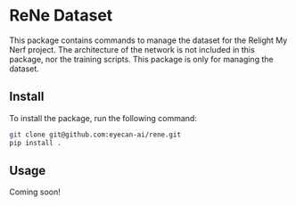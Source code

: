 # ReNe Dataset

This package contains commands to manage the dataset for the Relight My Nerf project. The architecture of the network is not included in this package, nor the training scripts. This package is only for managing the dataset.

## Install
To install the package, run the following command:
```bash
git clone git@github.com:eyecan-ai/rene.git
pip install .
```

## Usage
Coming soon!